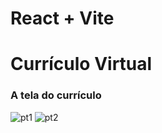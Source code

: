 # React + Vite

<h1 aling="center">Currículo Virtual</h1>
<h3> A tela do currículo</h3>

![pt1](https://github.com/Pilatis/Virtual_Resume/assets/139661291/cbf3ab1e-0e05-4914-b80b-32da5b300e4b)
![pt2](https://github.com/Pilatis/Virtual_Resume/assets/139661291/cc33653d-29df-469c-9117-bc9063d18f55)

